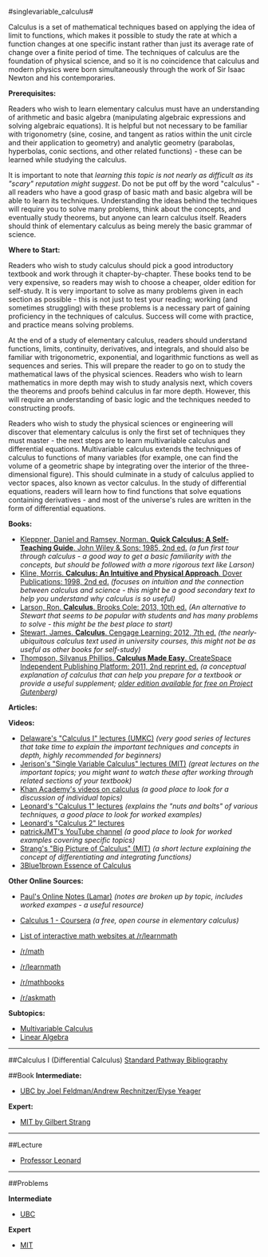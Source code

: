 #singlevariable_calculus#

Calculus is a set of mathematical techniques based on applying the idea of limit to functions, which makes it possible to study the rate at which a function changes at one specific instant rather than just its average rate of change over a finite period of time.  The techniques of calculus are the foundation of physical science, and so it is no coincidence that calculus and modern physics were born simultaneously through the work of Sir Isaac Newton and his contemporaries.

**Prerequisites:**

Readers who wish to learn elementary calculus must have an understanding of arithmetic and basic algebra (manipulating algebraic expressions and solving algebraic equations).  It is helpful but not necessary to be familiar with trigonometry (sine, cosine, and tangent as ratios within the unit circle and their application to geometry) and analytic geometry (parabolas, hyperbolas, conic sections, and other related functions) - these can be learned while studying the calculus.

It is important to note that *learning this topic is not nearly as difficult as its "scary" reputation might suggest*.  Do not be put off by the word "calculus" - all readers who have a good grasp of basic math and basic algebra will be able to learn its techniques.  Understanding the ideas behind the techniques will require you to solve many problems, think about the concepts,  and eventually study theorems, but anyone can learn calculus itself.  Readers should think of elementary calculus as being merely the basic grammar of science.

**Where to Start:**

Readers who wish to study calculus should pick a good introductory textbook and work through it chapter-by-chapter.  These books tend to be very expensive, so readers may wish to choose a cheaper, older edition for self-study.  It is very important to solve as many problems given in each section as possible - this is not just to test your reading; working (and sometimes struggling) with these problems is a necessary part of gaining proficiency in the techniques of calculus.  Success will come with practice, and practice means solving problems.

At the end of a study of elementary calculus, readers should understand functions, limits, continuity, derivatives, and integrals, and should also be familiar with trigonometric, exponential, and logarithmic functions as well as sequences and series.  This will prepare the reader to go on to study the mathematical laws of the physical sciences.  Readers who wish to learn mathematics in more depth may wish to study analysis next, which covers the theorems and proofs behind calculus in far more depth.  However, this will require an understanding of basic logic and the techniques needed to constructing proofs.

Readers who wish to study the physical sciences or engineering will discover that elementary calculus is only the first set of techniques they must master - the next steps are to learn multivariable calculus and differential equations.  Multivariable calculus extends the techniques of calculus to functions of many variables (for example, one can find the volume of a geometric shape by integrating over the interior of the three-dimensional figure).  This should culminate in a study of calculus applied to vector spaces, also known as vector calculus.  In the study of differential equations, readers will learn how to find functions that solve equations containing derivatives - and most of the universe's rules are written in the form of differential equations.

**Books:**

* [Kleppner, Daniel and Ramsey, Norman. **Quick Calculus: A Self-Teaching Guide**.  John Wiley & Sons: 1985, 2nd ed.](http://www.amazon.com/Quick-Calculus-Self-Teaching-Guide-Edition/dp/0471827223) *(a fun first tour through calculus - a good way to get a basic familiarity with the concepts, but should be followed with a more rigorous text like Larson)*
* [Kline, Morris. **Calculus: An Intuitive and Physical Approach**. Dover Publications: 1998, 2nd ed.](http://www.amazon.com/Calculus-Intuitive-Physical-Approach-Mathematics/dp/0486404536) *(focuses on intuition and the connection between calculus and science - this might be a good secondary text to help you understand why calculus is so useful)*
* [Larson, Ron.  **Calculus**.  Brooks Cole: 2013, 10th ed.](http://www.amazon.com/Calculus-Ron-Larson/dp/1285057090) *(An alternative to Stewart that seems to be popular with students and has many problems to solve - this might be the best place to start)*
* [Stewart, James.  **Calculus**.   Cengage Learning: 2012, 7th ed.](http://www.amazon.com/Calculus-7th-James-Stewart/dp/0538497815) *(the nearly-ubiquitous calculus text used in university courses, this might not be as useful as other books for self-study)*
* [Thompson,  Silvanus Phillips.  **Calculus Made Easy**. CreateSpace Independent Publishing Platform: 2011, 2nd reprint ed.](http://www.amazon.com/Calculus-Made-Silvanus-Phillips-Thompson/dp/1456531980) *(a conceptual explanation of calculus that can help you prepare for a textbook or provide a useful supplement; [older edition available for free on Project Gutenberg](http://www.gutenberg.org/ebooks/33283))*

**Articles:**

**Videos:**

* [Delaware's "Calculus I" lectures (UMKC)](https://www.youtube.com/playlist?list=PLF5E22224459D23D9) *(very good series of lectures that take time to explain the important techniques and concepts in depth, highly recommended for beginners)*
* [Jerison's "Single Variable Calculus" lectures (MIT)](http://ocw.mit.edu/courses/mathematics/18-01-single-variable-calculus-fall-2006/video-lectures/) *(great lectures on the important topics; you might want to watch these after working through related sections of your textbook)*
* [Khan Academy's videos on calculus](https://www.youtube.com/playlist?list=PL19E79A0638C8D449) *(a good place to look for a discussion of individual topics)*
* [Leonard's "Calculus 1" lectures](https://www.youtube.com/playlist?list=PLF797E961509B4EB5) *(explains the "nuts and bolts" of various techniques, a good place to look for worked examples)*
* [Leonard's "Calculus 2" lectures](https://www.youtube.com/playlist?list=PLDesaqWTN6EQ2J4vgsN1HyBeRADEh4Cw-)
* [patrickJMT's YouTube channel](https://www.youtube.com/user/patrickJMT/playlists) *(a good place to look for worked examples covering specific topics)*
* [Strang's "Big Picture of Calculus" (MIT)](https://www.youtube.com/watch?v=UcWsDwg1XwM) *(a short lecture explaining the concept of differentiating and integrating functions)*
* [3Blue1brown Essence of Calculus](https://www.youtube.com/playlist?list=PLZHQObOWTQDMsr9K-rj53DwVRMYO3t5Yr)

**Other Online Sources:**

* [Paul's Online Notes (Lamar)](http://tutorial.math.lamar.edu/Classes/CalcI/CalcI.aspx) *(notes are broken up by topic, includes worked exampes - a useful resource)*
* [Calculus 1 - Coursera](https://www.coursera.org/learn/calculus1) *(a free, open course in elementary calculus)*

* [List of interactive math websites at /r/learnmath](http://www.reddit.com/r/learnmath/comments/w3q6g/list_of_interactive_math_websites/)
* [/r/math](http://np.reddit.com/r/math)
* [/r/learnmath](http://np.reddit.com/r/learnmath)
* [/r/mathbooks](http://np.reddit.com/r/mathbooks)
* [/r/askmath](https://np.reddit.com/r/askmath)

**Subtopics:**

- [Multivariable Calculus](https://www.reddit.com/r/bibliographies/comments/ak9let/multivariable_calculus/)
- [Linear Algebra](https://old.reddit.com/r/bibliographies/comments/akgoky/linear_algebra/)

****

##Calculus I (Differential Calculus) [Standard Pathway Bibliography](https://old.reddit.com/r/bibliographies/comments/dc41gm/introducing_spbs/)

##Book
**Intermediate:**

* [UBC by Joel Feldman/Andrew Rechnitzer/Elyse Yeager](http://www.math.ubc.ca/%7ECLP/CLP1/clp_1_dc.pdf)

**Expert:**

* [MIT by Gilbert Strang](http://ocw.mit.edu/ans7870/resources/Strang/Edited/Calculus/Calculus.pdf)


****

##Lecture

* [Professor Leonard](https://www.youtube.com/playlist?list=PLF797E961509B4EB5)

****

##Problems

**Intermediate**

* [UBC](http://www.math.ubc.ca/%7ECLP/CLP1/problem_book_clp_1.pdf)

**Expert**

* [MIT](https://ocw.mit.edu/courses/mathematics/18-01-single-variable-calculus-fall-2005/assignments/)